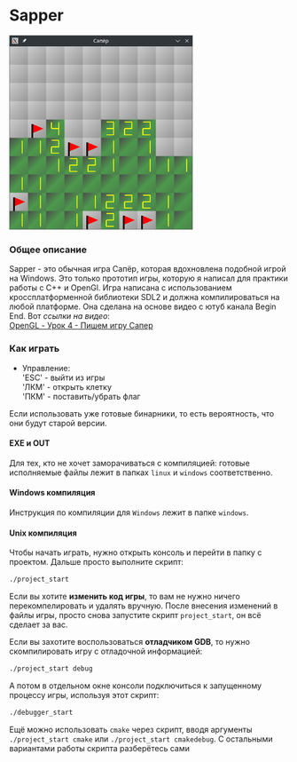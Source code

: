 # Sapper

<img src="https://github.com/OtryvnoyKalendar/sapper/blob/main/screenshots/screenshot%201.png" height="350" >

### Общее описание
Sapper - это обычная игра Сапёр, которая вдохновлена подобной игрой на Windows. Это только прототип игры, которую я написал для практики работы с C++ и OpenGl. Игра написана с использованием кроссплатформенной библиотеки SDL2 и должна компилироваться на любой платформе.
Она сделана на основе видео с ютуб канала Begin End. Вот *ссылки на видео*:  
[OpenGL - Урок 4 - Пишем игру Сапер](https://www.youtube.com/watch?v=zL0eFQnXAyc&pp=ygU0T3BlbkdMIC0g0KPRgNC-0LogNCAtINCf0LjRiNC10Lwg0LjQs9GA0YMg0KHQsNC_0LXRgA%3D%3D)  

### Как играть
- Управление:  
'ESC' - выйти из игры  
'ЛКМ' - открыть клетку  
'ПКМ' - поставить/убрать флаг  

Если использовать уже готовые бинарники, то есть вероятность, что они будут старой версии.

#### EXE и OUT
Для тех, кто не хочет заморачиваться с компиляцией: готовые исполняемые файлы лежит в папках `linux` и `windows` соответственно.  

#### Windows компиляция
Инструкция по компиляции для `Windows` лежит в папке `windows`.

#### Unix компиляция
Чтобы начать играть, нужно открыть консоль и перейти в папку с проектом. Дальше просто выполните скрипт:
```sh
./project_start
```

Если вы хотите **изменить код игры**, то вам не нужно ничего перекомпелировать и удалять вручную. После внесения изменений в файлы игры, просто снова запустите скрипт `project_start`, он всё сделает за вас.

Если вы захотите воспользоваться **отладчиком GDB**, то нужно скомпилировать игру с отладочной информацией:
```sh
./project_start debug
```
А потом в отдельном окне консоли подключиться к запущенному процессу игры, используя этот скрипт:
```sh
./debugger_start
```

Ещё можно использовать `cmake` через скрипт, вводя аргументы `./project_start cmake` или `./project_start cmakedebug`. С остальными вариантами работы скрипта разберётесь сами

